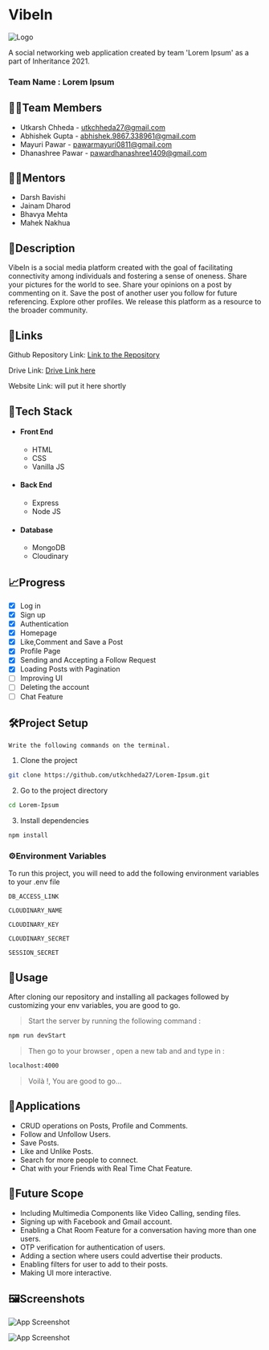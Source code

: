 
# VibeIn

![Logo](https://drive.google.com/uc?export=view&id=1rID3gS_7fSH9uFHCcevNBVERcrvH5Ham )

A social networking web application created by team 
'Lorem Ipsum' as a part of Inheritance 2021.

### Team Name : Lorem Ipsum




## 🧑‍💻Team Members 

- Utkarsh Chheda - [utkchheda27@gmail.com](utkchheda27@gmail.com)
- Abhishek Gupta - [abhishek.9867.338961@gmail.com](abhishek.9867.338961@gmail.com)
- Mayuri Pawar - [pawarmayuri0811@gmail.com](pawarmayuri0811@gmail.com)
- Dhanashree Pawar - [pawardhanashree1409@gmail.com](pawardhanashree1409@gmail.com)


## 👨‍🏫Mentors

- Darsh Bavishi
- Jainam Dharod
- Bhavya Mehta
- Mahek Nakhua
## 📃Description

VibeIn is a social media platform created with the goal 
of facilitating connectivity among individuals and 
fostering a sense of oneness. Share your pictures for 
the world to see. Share your opinions on a post by commenting 
on it. Save the post of another user you follow for future 
referencing. Explore other profiles. We release this platform as a 
resource to the broader community.

## 🔗Links

Github Repository Link: [Link to the Repository](https://github.com/utkchheda27/Lorem-Ipsum)

Drive Link: [Drive Link here](https://drive.google.com/drive/folders/1uHh5ttyB0eHTOSBb9G-DnI0fvuHgO5mH?usp=sharing)

Website Link: will put it here shortly



## 🦾Tech Stack

* #### Front End
  * HTML
  * CSS []()
  * Vanilla JS
* #### Back End
  * Express
  * Node JS
* #### Database
  * MongoDB
  * Cloudinary
## 📈Progress

- [x] Log in 
- [x] Sign up
- [x] Authentication
- [x] Homepage
- [x] Like,Comment and Save a Post
- [x] Profile Page
- [x] Sending and Accepting a Follow Request
- [x] Loading Posts with Pagination
- [ ] Improving UI
- [ ] Deleting the account  
- [ ] Chat Feature
 
## 🛠️Project Setup

`Write the following commands on the terminal.`


1. Clone the project

```bash
git clone https://github.com/utkchheda27/Lorem-Ipsum.git
```

2. Go to the project directory

```bash
cd Lorem-Ipsum
```

3. Install dependencies

```bash
npm install
```


### ⚙️Environment Variables

To run this project, you will need to add the following environment variables to your .env file

`DB_ACCESS_LINK`

`CLOUDINARY_NAME`

`CLOUDINARY_KEY`

`CLOUDINARY_SECRET`

`SESSION_SECRET`


## 📌Usage

After cloning our repository and installing all packages 
followed by customizing your env variables, you are good to go.

> Start the server by running the following command :
 
```bash
npm run devStart
```

> Then go to your browser , open a new tab and and type in :

```bash
localhost:4000
```
> Voilà !, You are good to go...
## 📑Applications

- CRUD operations on Posts, Profile and Comments.
- Follow and Unfollow Users.
- Save Posts.
- Like and Unlike Posts.
- Search for more people to connect.
- Chat with your Friends with Real Time Chat Feature.


## 🔮Future Scope

- Including Multimedia Components like Video Calling, sending files.
- Signing up with Facebook and Gmail account.
- Enabling a Chat Room Feature for a conversation having more than one users.
- OTP verification for authentication of users.
- Adding a section where users could advertise their products.
- Enabling filters for user to add to their posts.
- Making UI more interactive.

## 🖼️Screenshots

![App Screenshot](https://via.placeholder.com/468x300?text=App+Screenshot+Here)

![App Screenshot](https://via.placeholder.com/468x300?text=App+Screenshot+Here)
